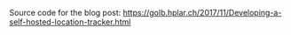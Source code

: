 Source code for the blog post: https://golb.hplar.ch/2017/11/Developing-a-self-hosted-location-tracker.html